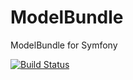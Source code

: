 # ModelBundle
ModelBundle for Symfony


[![Build Status](https://travis-ci.org/TMSolution/ModelBundle.svg?branch=master)](https://travis-ci.org/TMSolution/ModelBundle)
